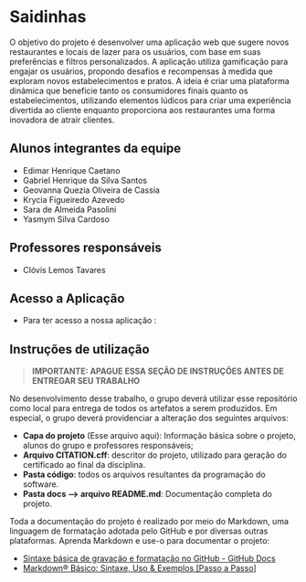 # Saidinhas

O objetivo do projeto é desenvolver uma aplicação web que sugere novos restaurantes e locais de lazer para os usuários, com base em suas preferências e filtros personalizados. A aplicação utiliza gamificação para engajar os usuários, propondo desafios e recompensas à medida que exploram novos estabelecimentos e pratos.
A ideia é criar uma plataforma dinâmica que beneficie tanto os consumidores finais quanto os estabelecimentos, utilizando elementos lúdicos para criar uma experiência divertida ao cliente enquanto proporciona aos restaurantes uma forma inovadora de atrair clientes.


## Alunos integrantes da equipe

* Edimar Henrique Caetano
* Gabriel Henrique da Silva Santos
* Geovanna Quezia Oliveira de Cassia
* Krycia Figueiredo Azevedo
* Sara de Almeida Pasolini
* Yasmym Silva Cardoso

## Professores responsáveis

* Clóvis Lemos Tavares

## Acesso a Aplicação
* Para ter acesso a nossa aplicação : 




## Instruções de utilização 

> **IMPORTANTE: APAGUE ESSA SEÇÃO DE INSTRUÇÕES ANTES DE ENTREGAR SEU TRABALHO**

No desenvolvimento desse trabalho, o grupo deverá utilizar esse repositório como local para entrega de todos os artefatos a serem produzidos. Em especial, o grupo deverá providenciar a alteração dos seguintes arquivos:

* **Capa do projeto** (Esse arquivo aqui): Informação básica sobre o projeto, alunos do grupo e professores responsáveis;
* **Arquivo CITATION.cff**: descritor do projeto, utilizado para geração do certificado ao final da disciplina.
* **Pasta código**: todos os arquivos resultantes da programação do software.
* **Pasta docs --> arquivo README.md**: Documentação completa do projeto.

Toda a documentação do projeto é realizado por meio do Markdown, uma linguagem de formatação adotada pelo GitHub e por diversas outras plataformas. Aprenda Markdown e use-o para documentar o projeto:

* [Sintaxe básica de gravação e formatação no GitHub - GitHub Docs](https://docs.github.com/pt/get-started/writing-on-github/getting-started-with-writing-and-formatting-on-github/basic-writing-and-formatting-syntax)
* [Markdown® Básico: Sintaxe, Uso &amp; Exemplos [Passo a Passo]](https://markdown.net.br/sintaxe-basica/)
